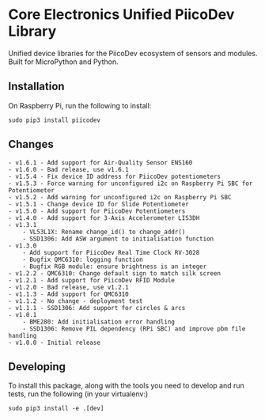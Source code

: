 # Core Electronics Unified PiicoDev Library
Unified device libraries for the PiicoDev ecosystem of sensors and modules.
Built for MicroPython and Python.

## Installation
On Raspberry Pi, run the following to install:
```shell
sudo pip3 install piicodev
```


## Changes

	- v1.6.1 - Add support for Air-Quality Sensor ENS160
	- v1.6.0 - Bad release, use v1.6.1
	- v1.5.4 - Fix device ID address for PiicoDev potentiometers
	- v1.5.3 - Force warning for unconfigured i2c on Raspberry Pi SBC for Potentiometer
	- v1.5.2 - Add warning for unconfigured i2c on Raspberry Pi SBC
	- v1.5.1 - Change device ID for Slide Potentiometer
	- v1.5.0 - Add support for PiicoDev Potentiometers
	- v1.4.0 - Add support for 3-Axis Accelerometer LIS3DH
	- v1.3.1
		- VL53L1X: Rename change_id() to change_addr()
		- SSD1306: Add ASW argument to initialisation function
	- v1.3.0
		- Add support for PiicoDev Real Time Clock RV-3028
		- Bugfix QMC6310: logging function
		- Bugfix RGB module: ensure brightness is an integer
	- v1.2.2 - QMC6310: Change default sign to match silk screen
	- v1.2.1 - Add support for PiicoDev RFID Module
	- v1.2.0 - Bad release, use v1.2.1
	- v1.1.3 - Add support for QMC6310
	- v1.1.2 - No change - deployment test
	- v1.1.1 - SSD1306: Add support for circles & arcs
	- v1.0.1 
		- BME280: Add initialisation error handling
		- SSD1306: Remove PIL dependency (RPi SBC) and improve pbm file handling
	- v1.0.0 - Initial release
 
 
## Developing
To install this package, along with the tools you need to develop and run tests, run the following (in your virtualenv:)
```shell
sudo pip3 install -e .[dev]
```
